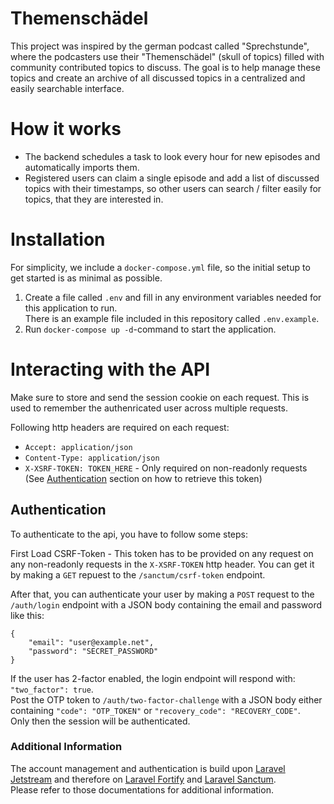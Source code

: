 Themenschädel
==============

This project was inspired by the german podcast called "Sprechstunde", where the podcasters use their "Themenschädel"
(skull of topics) filled with community contributed topics to discuss. The goal is to help manage these topics and
create an archive of all discussed topics in a centralized and easily searchable interface.

How it works
============

- The backend schedules a task to look every hour for new episodes and automatically imports them.
- Registered users can claim a single episode and add a list of discussed topics with their timestamps, so other users
  can search / filter easily for topics, that they are interested in.

Installation
============

For simplicity, we include a `docker-compose.yml` file, so the initial setup to get started is as minimal as possible.

1. Create a file called `.env` and fill in any environment variables needed for this application to run.  
   There is an example file included in this repository called `.env.example`.
2. Run `docker-compose up -d`-command to start the application.

Interacting with the API
========================

Make sure to store and send the session cookie on each request. This is used to remember the authenricated user across
multiple requests.

Following http headers are required on each request:

- `Accept: application/json`
- `Content-Type: application/json`
- `X-XSRF-TOKEN: TOKEN_HERE` - Only required on non-readonly requests (See [Authentication](#authentication) section on
  how to retrieve this token)

Authentication
--------------

To authenticate to the api, you have to follow some steps:

First Load CSRF-Token - This token has to be provided on any request on any non-readonly requests in the `X-XSRF-TOKEN`
http header. You can get it by making a `GET` repuest to the `/sanctum/csrf-token` endpoint.

After that, you can authenticate your user by making a `POST` request to the `/auth/login` endpoint with a JSON body
containing the email and password like this:

    {
        "email": "user@example.net",
        "password": "SECRET_PASSWORD"
    }

If the user has 2-factor enabled, the login endpoint will respond with: `"two_factor": true`.  
Post the OTP token to `/auth/two-factor-challenge` with a JSON body either containing `"code": "OTP_TOKEN"`
or `"recovery_code": "RECOVERY_CODE"`.  
Only then the session will be authenticated.

### Additional Information

The account management and authentication is build upon [Laravel Jetstream](https://github.com/laravel/jetstream) and
therefore on [Laravel Fortify](https://github.com/laravel/fortify)
and [Laravel Sanctum](https://github.com/laravel/sanctum).  
Please refer to those documentations for additional information.
